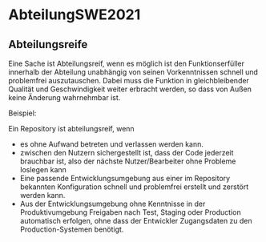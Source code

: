 # AbteilungSWE2021

## Abteilungsreife

Eine Sache ist Abteilungsreif, wenn es möglich ist den Funktionserfüller innerhalb der Abteilung unabhängig von seinen Vorkenntnissen schnell und problemfrei auszutauschen. Dabei muss die Funktion in gleichbleibender Qualität und Geschwindigkeit weiter erbracht werden, so dass von Außen keine Änderung wahrnehmbar ist.

Beispiel: 

Ein Repository ist abteilungsreif, wenn 
- es ohne Aufwand betreten und verlassen werden kann.
- zwischen den Nutzern sichergestellt ist, dass der Code jederzeit brauchbar ist, also der nächste Nutzer/Bearbeiter ohne Probleme loslegen kann
- Eine passende Entwicklungsumgebung aus einer im Repository bekannten Konfiguration schnell und problemfrei erstellt und zerstört werden kann.
- Aus der Entwicklungsumgebung ohne Kenntnisse in der Produktivumgebung Freigaben nach Test, Staging oder Production automatisch erfolgen, ohne dass der Entwickler Zugangsdaten zu den Production-Systemen benötigt.
